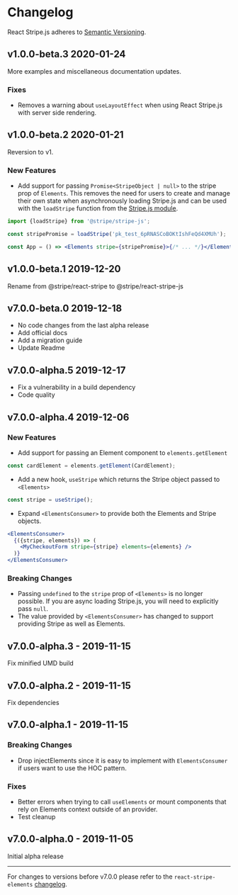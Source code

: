 # Changelog

React Stripe.js adheres to
[Semantic Versioning](https://semver.org/spec/v2.0.0.html).

## v1.0.0-beta.3 2020-01-24

More examples and miscellaneous documentation updates.

### Fixes

- Removes a warning about `useLayoutEffect` when using React Stripe.js with
  server side rendering.

## v1.0.0-beta.2 2020-01-21

Reversion to v1.

### New Features

- Add support for passing `Promise<StripeObject | null>` to the stripe prop of
  `Elements`. This removes the need for users to create and manage their own
  state when asynchronously loading Stripe.js and can be used with the
  `loadStripe` function from the
  [Stripe.js module](https://github.com/stripe/stripe-js).

```jsx
import {loadStripe} from '@stripe/stripe-js';

const stripePromise = loadStripe('pk_test_6pRNASCoBOKtIshFeQd4XMUh');

const App = () => <Elements stripe={stripePromise}>{/* ... */}</Elements>;
```

## v1.0.0-beta.1 2019-12-20

Rename from @stripe/react-stripe to @stripe/react-stripe-js

## v7.0.0-beta.0 2019-12-18

- No code changes from the last alpha release
- Add official docs
- Add a migration guide
- Update Readme

## v7.0.0-alpha.5 2019-12-17

- Fix a vulnerability in a build dependency
- Code quality

## v7.0.0-alpha.4 2019-12-06

### New Features

- Add support for passing an Element component to `elements.getElement`

```js
const cardElement = elements.getElement(CardElement);
```

- Add a new hook, `useStripe` which returns the Stripe object passed to
  `<Elements>`

```js
const stripe = useStripe();
```

- Expand `<ElementsConsumer>` to provide both the Elements and Stripe objects.

```jsx
<ElementsConsumer>
  {({stripe, elements}) => (
    <MyCheckoutForm stripe={stripe} elements={elements} />
  )}
</ElementsConsumer>
```

### Breaking Changes

- Passing `undefined` to the `stripe` prop of `<Elements>` is no longer
  possible. If you are async loading Stripe.js, you will need to explicitly pass
  `null`.
- The value provided by `<ElementsConsumer>` has changed to support providing
  Stripe as well as Elements.

## v7.0.0-alpha.3 - 2019-11-15

Fix minified UMD build

## v7.0.0-alpha.2 - 2019-11-15

Fix dependencies

## v7.0.0-alpha.1 - 2019-11-15

### Breaking Changes

- Drop injectElements since it is easy to implement with `ElementsConsumer` if
  users want to use the HOC pattern.

### Fixes

- Better errors when trying to call `useElements` or mount components that rely
  on Elements context outside of an provider.
- Test cleanup

## v7.0.0-alpha.0 - 2019-11-05

Initial alpha release

---

For changes to versions before v7.0.0 please refer to the
`react-stripe-elements`
[changelog](https://github.com/stripe/react-stripe-elements/blob/master/CHANGELOG.md).
